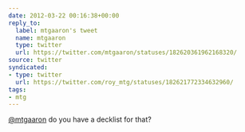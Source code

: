```yaml
---
date: 2012-03-22 00:16:38+00:00
reply_to:
  label: mtgaaron's tweet
  name: mtgaaron
  type: twitter
  url: https://twitter.com/mtgaaron/statuses/182620361962168320/
source: twitter
syndicated:
- type: twitter
  url: https://twitter.com/roy_mtg/statuses/182621772334632960/
tags:
- mtg
---
```


[@mtgaaron](https://twitter.com/mtgaaron/) do you have a decklist for that?